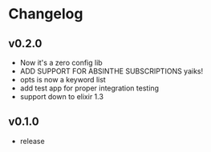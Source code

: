 # Changelog

## v0.2.0
* Now it's a zero config lib
* ADD SUPPORT FOR ABSINTHE SUBSCRIPTIONS yaiks!
* opts is now a keyword list
* add test app for proper integration testing
* support down to elixir 1.3

## v0.1.0

* release
